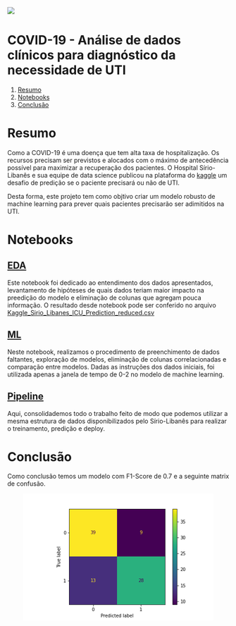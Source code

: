 [<img src="https://img.shields.io/badge/linkedin-%230077B5.svg?&style=for-the-badge&logo=linkedin&logoColor=white" />](https://www.linkedin.com/in/willianvrocha/)
# COVID-19 - Análise de dados clínicos para diagnóstico da necessidade de UTI

1. [Resumo](#summary)
2. [Notebooks](#notebook)
3. [Conclusão](#conclusion)

<a name="summary"></a>
# Resumo
Como a COVID-19 é uma doença que tem alta taxa de hospitalização. Os recursos precisam ser previstos e alocados com o máximo de antecedência possível para maximizar a recuperação dos pacientes. O Hospital Sírio-Libanês e sua equipe de data science publicou na plataforma do [kaggle](https://www.kaggle.com/S%C3%ADrio-Libanes/covid19) um desafio de predição se o paciente precisará ou não de UTI.

Desta forma, este projeto tem como objtivo criar um modelo robusto de machine learning para prever quais pacientes precisarão ser adimitidos na UTI.

<a name="notebook"></a>
# Notebooks

## [EDA](https://github.com/willianrocha/COVID-19_clinical_data_assess_diagnosis/blob/main/notebooks/EDA.ipynb)
Este notebook foi dedicado ao entendimento dos dados apresentados, levantamento de hipóteses de quais dados teriam maior impacto na preedição do modelo e eliminação de colunas que agregam pouca informação. O resultado desde notebook pode ser conferido no arquivo [Kaggle_Sirio_Libanes_ICU_Prediction_reduced.csv](https://github.com/willianrocha/COVID-19_clinical_data_assess_diagnosis/raw/main/data/Kaggle_Sirio_Libanes_ICU_Prediction_reduced.csv)

## [ML](https://github.com/willianrocha/COVID-19_clinical_data_assess_diagnosis/blob/main/notebooks/ML.ipynb)
Neste notebook, realizamos o procedimento de preenchimento de dados faltantes, exploração de modelos, eliminação de colunas correlacionadas e comparação entre modelos. Dadas as instruções dos dados iniciais, foi utilizada apenas a janela de tempo de 0-2 no modelo de machine learning.

## [Pipeline](https://github.com/willianrocha/COVID-19_clinical_data_assess_diagnosis/blob/main/notebooks/Pipeline.ipynb)
Aqui, consolidademos todo o trabalho feito de modo que podemos utilizar a mesma estrutura de dados disponibilizados pelo Sírio-Libanês para realizar o treinamento, predição e deploy.

<a name="conclusion"></a>
# Conclusão
Como conclusão temos um modelo com F1-Score de 0.7 e a seguinte matrix de confusão.
<p align="center">
  <img src="https://github.com/willianrocha/COVID-19_clinical_data_assess_diagnosis/raw/main/img/confusion_matrix.png">
</p>

